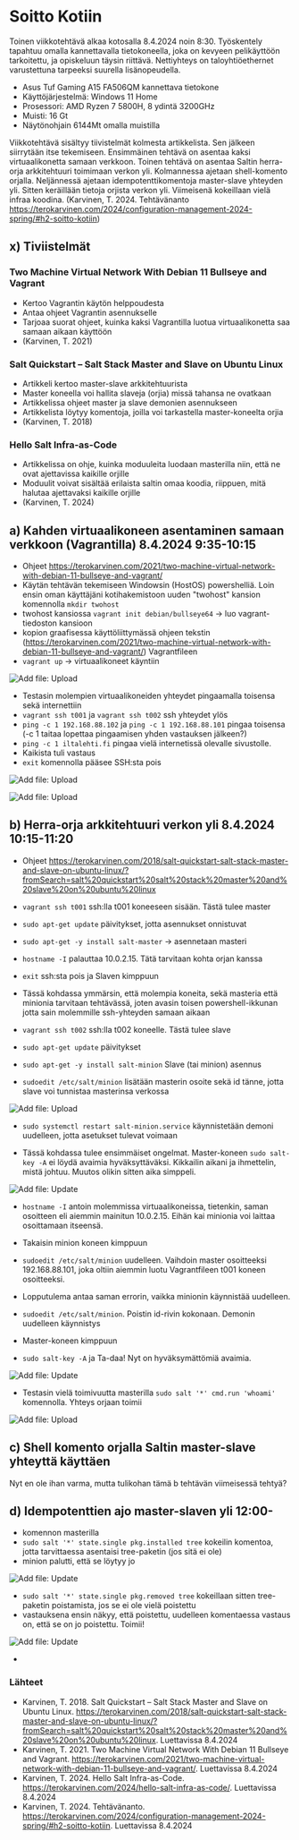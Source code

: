 # Soitto Kotiin
Toinen viikkotehtävä alkaa kotosalla 8.4.2024 noin 8:30. Työskentely tapahtuu omalla kannettavalla tietokoneella, joka on kevyeen pelikäyttöön tarkoitettu, ja opiskeluun täysin riittävä. Nettiyhteys on taloyhtiöethernet varustettuna tarpeeksi suurella lisänopeudella.
- Asus Tuf Gaming A15 FA506QM kannettava tietokone
- Käyttöjärjestelmä: Windows 11 Home
- Prosessori: AMD Ryzen 7 5800H, 8 ydintä 3200GHz
- Muisti: 16 Gt
- Näytönohjain 6144Mt omalla muistilla

Viikkotehtävä sisältyy tiivistelmät kolmesta artikkelista. Sen jälkeen siirrytään itse tekemiseen. Ensimmäinen tehtävä on asentaa kaksi virtuaalikonetta samaan verkkoon. Toinen tehtävä on asentaa Saltin herra-orja arkkitehtuuri toimimaan verkon yli. Kolmannessa ajetaan shell-komento orjalla. Neljännessä ajetaan idempotenttikomentoja master-slave yhteyden yli. Sitten keräillään tietoja orjista verkon yli. Viimeisenä kokeillaan vielä infraa koodina. (Karvinen, T. 2024. Tehtävänanto https://terokarvinen.com/2024/configuration-management-2024-spring/#h2-soitto-kotiin)

## x) Tiviistelmät
### Two Machine Virtual Network With Debian 11 Bullseye and Vagrant
- Kertoo Vagrantin käytön helppoudesta
- Antaa ohjeet Vagrantin asennukselle
- Tarjoaa suorat ohjeet, kuinka kaksi Vagrantilla luotua virtuaalikonetta saa samaan aikaan käyttöön
- (Karvinen, T. 2021)

### Salt Quickstart – Salt Stack Master and Slave on Ubuntu Linux
- Artikkeli kertoo master-slave arkkitehtuurista
- Master koneella voi hallita slaveja (orjia) missä tahansa ne ovatkaan
- Artikkelissa ohjeet master ja slave demonien asennukseen
- Artikkelista löytyy komentoja, joilla voi tarkastella master-koneelta orjia
- (Karvinen, T. 2018)

### Hello Salt Infra-as-Code
- Artikkelissa on ohje, kuinka moduuleita luodaan masterilla niin, että ne ovat ajettavissa kaikille orjille
- Moduulit voivat sisältää erilaista saltin omaa koodia, riippuen, mitä halutaa ajettavaksi kaikille orjille
- (Karvinen, T. 2024)

## a) Kahden virtuaalikoneen asentaminen samaan verkkoon (Vagrantilla) 8.4.2024 9:35-10:15
- Ohjeet https://terokarvinen.com/2021/two-machine-virtual-network-with-debian-11-bullseye-and-vagrant/
- Käytän tehtävän tekemiseen Windowsin (HostOS) powershelliä. Loin ensin oman käyttäjäni kotihakemistoon uuden "twohost" kansion komennolla `mkdir twohost`
- twohost kansiossa `vagrant init debian/bullseye64` -> luo vagrant-tiedoston kansioon
- kopion graafisessa käyttöliittymässä ohjeen tekstin (https://terokarvinen.com/2021/two-machine-virtual-network-with-debian-11-bullseye-and-vagrant/) Vagrantfileen
- `vagrant up` -> virtuaalikoneet käyntiin

![Add file: Upload](kuvat/vagrant-up.png)

- Testasin molempien virtuaalikoneiden yhteydet pingaamalla toisensa sekä internettiin
- `vagrant ssh t001` ja `vagrant ssh t002` ssh yhteydet ylös
- `ping -c 1 192.168.88.102` ja `ping -c 1 192.168.88.101` pingaa toisensa (-c 1 taitaa lopettaa pingaamisen yhden vastauksen jälkeen?)
- `ping -c 1 iltalehti.fi` pingaa vielä internetissä olevalle sivustolle.
- Kaikista tuli vastaus
- `exit` komennolla pääsee SSH:sta pois

![Add file: Upload](kuvat/t001.png)

![Add file: Upload](kuvat/t002.png)

## b) Herra-orja arkkitehtuuri verkon yli 8.4.2024 10:15-11:20
- Ohjeet https://terokarvinen.com/2018/salt-quickstart-salt-stack-master-and-slave-on-ubuntu-linux/?fromSearch=salt%20quickstart%20salt%20stack%20master%20and%20slave%20on%20ubuntu%20linux
- `vagrant ssh t001` ssh:lla t001 koneeseen sisään. Tästä tulee master
- `sudo apt-get update` päivitykset, jotta asennukset onnistuvat
- `sudo apt-get -y install salt-master` -> asennetaan masteri
- `hostname -I` palauttaa 10.0.2.15. Tätä tarvitaan kohta orjan kanssa
- `exit` ssh:sta pois ja Slaven kimppuun
- Tässä kohdassa ymmärsin, että molempia koneita, sekä masteria että minionia tarvitaan tehtävässä, joten avasin toisen powershell-ikkunan jotta sain molemmille ssh-yhteyden samaan aikaan

- `vagrant ssh t002` ssh:lla t002 koneelle. Tästä tulee slave
- `sudo apt-get update` päivitykset
- `sudo apt-get -y install salt-minion` Slave (tai minion) asennus
- `sudoedit /etc/salt/minion` lisätään masterin osoite sekä id tänne, jotta slave voi tunnistaa masterinsa verkossa

![Add file: Upload](kuvat/sudoedit2.png)

- `sudo systemctl restart salt-minion.service` käynnistetään demoni uudelleen, jotta asetukset tulevat voimaan

- Tässä kohdassa tulee ensimmäiset ongelmat. Master-koneen `sudo salt-key -A` ei löydä avaimia hyväksyttäväksi. Kikkailin aikani ja ihmettelin, mistä johtuu. Muutos olikin sitten aika simppeli.

![Add file: Update](kuvat/key-error.png)

- `hostname -I` antoin molemmissa virtuaalikoneissa, tietenkin, saman osoitteen eli aiemmin mainitun 10.0.2.15. Eihän kai minionia voi laittaa osoittamaan itseensä.
- Takaisin minion koneen kimppuun
- `sudoedit /etc/salt/minion` uudelleen. Vaihdoin master osoitteeksi 192.168.88.101, joka oltiin aiemmin luotu Vagrantfileen t001 koneen osoitteeksi.
- Lopputulema antaa saman errorin, vaikka minionin käynnistää uudelleen.
- `sudoedit /etc/salt/minion`. Poistin id-rivin kokonaan. Demonin uudelleen käynnistys

- Master-koneen kimppuun
- `sudo salt-key -A` ja Ta-daa! Nyt on hyväksymättömiä avaimia.

![Add file: Update](kuvat/key-accepted.png)

- Testasin vielä toimivuutta masterilla `sudo salt '*' cmd.run 'whoami'` komennolla. Yhteys orjaan toimii

![Add file: Upload](kuvat/slavetest.png)

## c) Shell komento orjalla Saltin master-slave yhteyttä käyttäen
Nyt en ole ihan varma, mutta tulikohan tämä b tehtävän viimeisessä tehtyä?

## d) Idempotenttien ajo master-slaven yli 12:00-
- komennon masterilla
- `sudo salt '*' state.single pkg.installed tree`  kokeilin komentoa, jotta tarvittaessa asentaisi tree-paketin (jos sitä ei ole)
- minion palutti, että se löytyy jo

![Add file: Update](kuvat/tree-on.png)

- `sudo salt '*' state.single pkg.removed tree` kokeillaan sitten tree-paketin poistamista, jos se ei ole vielä poistettu
- vastauksena ensin näkyy, että poistettu, uudelleen komentaessa vastaus on, että se on jo poistettu. Toimii!

![Add file: Update](kuvat/tree-poisto.png)

- 


### Lähteet
- Karvinen, T. 2018. Salt Quickstart – Salt Stack Master and Slave on Ubuntu Linux. https://terokarvinen.com/2018/salt-quickstart-salt-stack-master-and-slave-on-ubuntu-linux/?fromSearch=salt%20quickstart%20salt%20stack%20master%20and%20slave%20on%20ubuntu%20linux. Luettavissa 8.4.2024
- Karvinen, T. 2021. Two Machine Virtual Network With Debian 11 Bullseye and Vagrant. https://terokarvinen.com/2021/two-machine-virtual-network-with-debian-11-bullseye-and-vagrant/. Luettavissa 8.4.2024
- Karvinen, T. 2024. Hello Salt Infra-as-Code. https://terokarvinen.com/2024/hello-salt-infra-as-code/. Luettavissa 8.4.2024
- Karvinen, T. 2024. Tehtävänanto. https://terokarvinen.com/2024/configuration-management-2024-spring/#h2-soitto-kotiin. Luettavissa 8.4.2024
